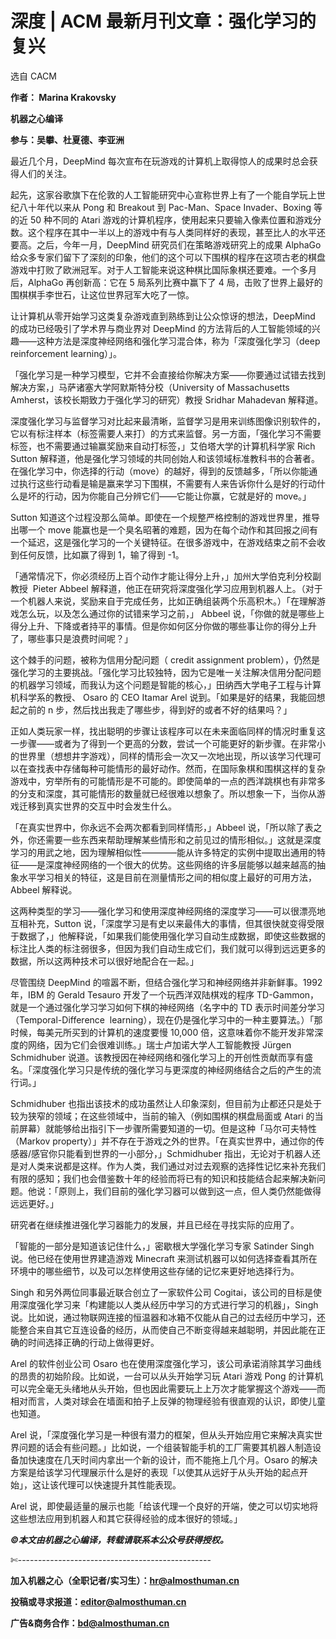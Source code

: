 # 深度 | ACM 最新月刊文章：强化学习的复兴

选自 CACM

**作者： Marina Krakovsky**

**机器之心编译**

**参与：吴攀、杜夏德、李亚洲**

最近几个月，DeepMind 每次宣布在玩游戏的计算机上取得惊人的成果时总会获得人们的关注。

起先，这家谷歌旗下在伦敦的人工智能研究中心宣称世界上有了一个能自学玩上世纪八十年代以来从 Pong 和 Breakout 到 Pac-Man、Space Invader、Boxing 等的近 50 种不同的 Atari 游戏的计算机程序，使用起来只要输入像素位置和游戏分数。这个程序在其中一半以上的游戏中有与人类同样好的表现，甚至比人的水平还要高。之后，今年一月，DeepMind 研究员们在策略游戏研究上的成果 AlphaGo 给众多专家们留下了深刻的印象，他们的这个可以下围棋的程序在这项古老的棋盘游戏中打败了欧洲冠军。对于人工智能来说这种棋比国际象棋还要难。一个多月后，AlphaGo 再创新高：它在 5 局系列比赛中赢下了 4 局，击败了世界上最好的围棋棋手李世石，让这位世界冠军大吃了一惊。

让计算机从零开始学习这类复杂游戏直到熟练到让公众惊讶的想法，DeepMind 的成功已经吸引了学术界与商业界对 DeepMind 的方法背后的人工智能领域的兴趣——这种方法是深度神经网络和强化学习混合体，称为「深度强化学习（deep reinforcement learning）」。

「强化学习是一种学习模型，它并不会直接给你解决方案——你要通过试错去找到解决方案，」马萨诸塞大学阿默斯特分校（University of Massachusetts Amherst，该校长期致力于强化学习的研究）教授 Sridhar Mahadevan 解释道。

深度强化学习与监督学习对比起来最清晰，监督学习是用来训练图像识别软件的，它以有标注样本（标签需要人来打）的方式来监督。另一方面，「强化学习不需要标签，也不需要通过输赢奖励来自动打标签，」艾伯塔大学的计算机科学家 Rich Sutton 解释道，他是强化学习领域的共同创始人和该领域标准教科书的合著者。在强化学习中，你选择的行动（move）的越好，得到的反馈越多，「所以你能通过执行这些行动看是输是赢来学习下围棋，不需要有人来告诉你什么是好的行动什么是坏的行动，因为你能自己分辨它们——它能让你赢，它就是好的 move。」

Sutton 知道这个过程没那么简单。即使在一个规整严格控制的游戏世界里，推导出哪一个 move 能赢也是一个臭名昭著的难题，因为在每个动作和其回报之间有一个延迟，这是强化学习的一个关键特征。在很多游戏中，在游戏结束之前不会收到任何反馈，比如赢了得到 1，输了得到 -1。

「通常情况下，你必须经历上百个动作才能让得分上升，」加州大学伯克利分校副教授  Pieter Abbeel 解释道，他正在研究将深度强化学习应用到机器人上。（对于一个机器人来说，奖励来自于完成任务，比如正确组装两个乐高积木。）「在理解游戏怎么玩，以及怎么通过你的试错来学习之前，」 Abbeel 说，「你做的就是哪些上得分上升、下降或者持平的事情。但是你如何区分你做的哪些事让你的得分上升了，哪些事只是浪费时间呢？」

这个棘手的问题，被称为信用分配问题（ credit assignment problem），仍然是强化学习的主要挑战。「强化学习比较独特，因为它是唯一关注解决信用分配问题的机器学习领域，而我认为这个问题是智能的核心，」田纳西大学电子工程与计算机科学系的教授、 Osaro 的 CEO Itamar Arel 说到。「如果是好的结果，我能回想起之前的 n 步，然后找出我走了哪些步，得到好的或者不好的结果吗？」

正如人类玩家一样，找出聪明的步骤让该程序可以在未来面临同样的情况时重复这一步骤——或者为了得到一个更高的分数，尝试一个可能更好的新步骤。在非常小的世界里（想想井字游戏），同样的情形会一次又一次地出现，所以该学习代理可以在查找表中存储每种可能情形的最好动作。然而，在国际象棋和围棋这样的复杂游戏中，穷举所有的可能情形是不可能的。即使简单的一点的西洋跳棋也有非常多的分支和深度，其可能情形的数量就已经很难以想象了。所以想象一下，当你从游戏迁移到真实世界的交互中时会发生什么。

「在真实世界中，你永远不会两次都看到同样情形，」Abbeel 说，「所以除了表之外，你还需要一些东西来帮助理解某些情形和之前见过的情形相似。」这就是深度学习的用武之地，因为理解相似性————能从许多特定的实例中提取出通用的特征——是深度神经网络的一个很大的优势。这些网络的许多层能够以越来越高的抽象水平学习相关的特征，这是目前在测量情形之间的相似度上最好的可用方法，Abbeel 解释说。

这两种类型的学习——强化学习和使用深度神经网络的深度学习——可以很漂亮地互相补充，Sutton 说，「深度学习是有史以来最伟大的事情，但其很快就变得受限于数据了，」他解释说，「如果我们能使用强化学习自动生成数据，即使这些数据的标注比人类的标注弱很多，但因为我们自动生成它们，我们就可以得到远远更多的数据，所以这两种技术可以很好地配合在一起。」

尽管围绕 DeepMind 的喧嚣不断，但结合强化学习和神经网络并非新鲜事。1992 年，IBM 的 Gerald Tesauro 开发了一个玩西洋双陆棋戏的程序 TD-Gammon，就是一个通过强化学习学习如何下棋的神经网络（名字中的 TD 表示时间差分学习（Temporal-Difference  learning），现在仍是强化学习中的一种主要算法。）「那时候，每美元所买到的计算机的速度要慢 10,000 倍，这意味着你不能开发非常深度的网络，因为它们会很难训练。」瑞士卢加诺大学人工智能教授 Jürgen Schmidhuber 说道。该教授因在神经网络和强化学习上的开创性贡献而享有盛名。「深度强化学习只是传统的强化学习与更深度的神经网络结合之后的产生的流行词。」

Schmidhuber 也指出该技术的成功虽然让人印象深刻，但目前为止都还只是处于较为狭窄的领域；在这些领域中，当前的输入（例如围棋的棋盘局面或 Atari 的当前屏幕）就能够给出指引下一步骤所需要知道的一切。但是这种「马尔可夫特性（Markov property）」并不存在于游戏之外的世界。「在真实世界中，通过你的传感器/感官你只能看到世界的一小部分，」Schmidhuber 指出，无论对于机器人还是对人类来说都是这样。作为人类，我们通过对过去观察的选择性记忆来补充我们有限的感知；我们也会借鉴数十年的经验而将已有的知识和技能结合起来解决新问题。他说：「原则上，我们目前的强化学习器可以做到这一点，但人类仍然能做得远远更好。」

研究者在继续推进强化学习器能力的发展，并且已经在寻找实际的应用了。

「智能的一部分是知道该记住什么，」密歇根大学强化学习专家 Satinder Singh 说。他已经在使用世界建造游戏 Minecraft 来测试机器可以如何选择查看其所在环境中的哪些细节，以及可以怎样使用这些存储的记忆来更好地选择行为。

Singh 和另外两位同事最近联合创立了一家软件公司 Cogitai，该公司的目标是使用深度强化学习来「构建能以人类从经历中学习的方式进行学习的机器」，Singh 说。比如说，通过物联网连接的恒温器和冰箱不仅能从自己的过去经历中学习，还能整合来自其它互连设备的经历，从而使自己不断变得越来越聪明，并因此能在正确的时间选择正确的行动上做得更好。

Arel 的软件创业公司 Osaro 也在使用深度强化学习，该公司承诺消除其学习曲线的昂贵的初始阶段。比如说，一台可以从头开始学习玩 Atari 游戏 Pong 的计算机可以完全毫无头绪地从头开始，但也因此需要玩上上万次才能掌握这个游戏——而相对而言，人类对球会在墙面和拍子上反弹的物理经验有很直观的认识，即使儿童也知道。

Arel 说，「深度强化学习是一种很有潜力的框架，但从头开始应用它来解决真实世界问题的话会有些问题。」比如说，一个组装智能手机的工厂需要其机器人制造设备加快速度在几天时间内拿出一个新的设计，而不能拖上几个月。Osaro 的解决方案是给该学习代理展示什么是好的表现「以使其从远好于从头开始的起点开始」，这让该代理可以快速提升其性能表现。

Arel 说，即使最适量的展示也能「给该代理一个良好的开端，使之可以切实地将这些想法应用到机器人和其它获得经验的成本很好的领域。」

***©本文由机器之心编译，***转载请联系本公众号获得授权***。***

✄------------------------------------------------

**加入机器之心（全职记者/实习生）：hr@almosthuman.cn**

**投稿或寻求报道：editor@almosthuman.cn**

**广告&商务合作：bd@almosthuman.cn**